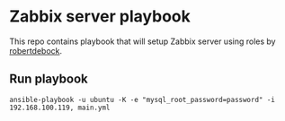 # Zabbix server playbook
This repo contains playbook that will setup Zabbix server using roles by [robertdebock](https://github.com/robertdebock).

## Run playbook
```
ansible-playbook -u ubuntu -K -e "mysql_root_password=password" -i 192.168.100.119, main.yml
```